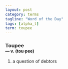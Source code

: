 ```yaml
---
layout: post
category: terms
tagline: "Word of the Day"
tags: [alpha_t]
term: toupee
---
```


<h3>Toupee<br/> <small>&mdash; v. (tou<span>&middot;</span>pee)</small></h3>
<p><ol><li>a question of debtors</li>
</ol></p>
